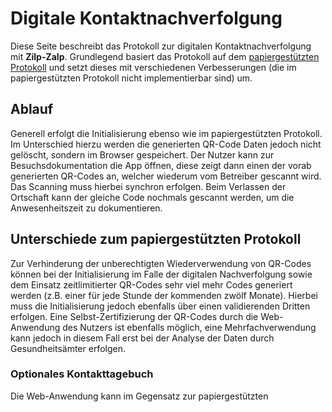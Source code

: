 # Digitale Kontaktnachverfolgung

Diese Seite beschreibt das Protokoll zur digitalen Kontaktnachverfolgung mit **Zilp-Zalp**. Grundlegend basiert das Protokoll auf dem [papiergestützten Protokoll]({{'protocols.paper-based'|href}}) und setzt dieses mit verschiedenen Verbesserungen (die im papiergestützten Protokoll nicht implementierbar sind) um.

## Ablauf

Generell erfolgt die Initialisierung ebenso wie im papiergestützten Protokoll. Im Unterschied hierzu werden die generierten QR-Code Daten jedoch nicht gelöscht, sondern im Browser gespeichert. Der Nutzer kann zur Besuchsdokumentation die App öffnen, diese zeigt dann einen der vorab generierten QR-Codes an, welcher wiederum vom Betreiber gescannt wird. Das Scanning muss hierbei synchron erfolgen. Beim Verlassen der Ortschaft kann der gleiche Code nochmals gescannt werden, um die Anwesenheitszeit zu dokumentieren.

## Unterschiede zum papiergestützten Protokoll

Zur Verhinderung der unberechtigten Wiederverwendung von QR-Codes können bei der Initialisierung im Falle der digitalen Nachverfolgung sowie dem Einsatz zeitlimitierter QR-Codes sehr viel mehr Codes generiert werden (z.B. einer für jede Stunde der kommenden zwölf Monate). Hierbei muss die Initialisierung jedoch ebenfalls über einen validierenden Dritten erfolgen. Eine Selbst-Zertifizierung der QR-Codes durch die Web-Anwendung des Nutzers ist ebenfalls möglich, eine Mehrfachverwendung kann jedoch in diesem Fall erst bei der Analyse der Daten durch Gesundheitsämter erfolgen.

### Optionales Kontakttagebuch

Die Web-Anwendung kann im Gegensatz zur papiergestützten
